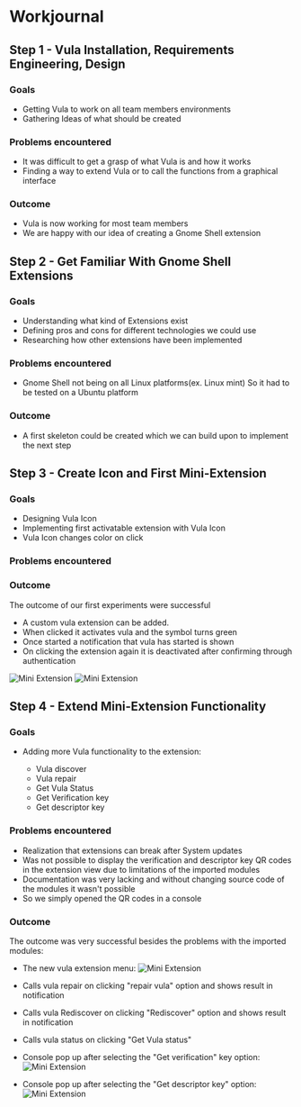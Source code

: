 # Workjournal

## Step 1 - Vula Installation, Requirements Engineering, Design

### Goals
- Getting Vula to work on all team members environments
- Gathering Ideas of what should be created

### Problems encountered
- It was difficult to get a grasp of what Vula is and how it works
- Finding a way to extend Vula or to call the functions from a graphical interface
### Outcome
- Vula is now working for most team members
- We are happy with our idea of creating a Gnome Shell extension

## Step 2 - Get Familiar With Gnome Shell Extensions
### Goals
- Understanding what kind of Extensions exist
- Defining pros and cons for different technologies we could use
- Researching how other extensions have been implemented
### Problems encountered
- Gnome Shell not being on all Linux platforms(ex. Linux mint) So it had to be tested on a Ubuntu platform
### Outcome
- A first skeleton could be created which we can build upon to implement the next step


## Step 3 - Create Icon and First Mini-Extension 
### Goals
- Designing Vula Icon
- Implementing first activatable extension with Vula Icon 
- Vula Icon changes color on click
### Problems encountered
### Outcome
The outcome of our first experiments were successful
- A custom vula extension can be added.
- When clicked it activates vula and the symbol turns green
- Once started a notification that vula has started is shown
- On clicking the extension again it is deactivated after confirming through authentication

![Mini Extension](images/mini2.png)
![Mini Extension](images/mini1.png)

## Step 4 - Extend Mini-Extension Functionality

### Goals
- Adding more Vula functionality to the extension:

  - Vula discover
  - Vula repair
  - Get Vula Status
  - Get Verification key
  - Get descriptor key

### Problems encountered
- Realization that extensions can break after System updates
- Was not possible to display the verification and descriptor key QR codes in the extension view due to limitations of the imported modules
- Documentation was very lacking and without changing source code of the modules it wasn't possible
- So we simply opened the QR codes in a console

### Outcome
The outcome was very successful besides the problems with the imported modules:
- The new vula extension menu:
![Mini Extension](images/mini3.png)
- Calls vula repair on clicking "repair vula" option and shows result in notification
- Calls vula Rediscover on clicking "Rediscover" option and shows result in notification
- Calls vula status on clicking "Get Vula status"

- Console pop up after selecting the "Get verification" key option:
![Mini Extension](images/mini5.png)
- Console pop up after selecting the "Get descriptor key" option:
  ![Mini Extension](images/mini4.png)
